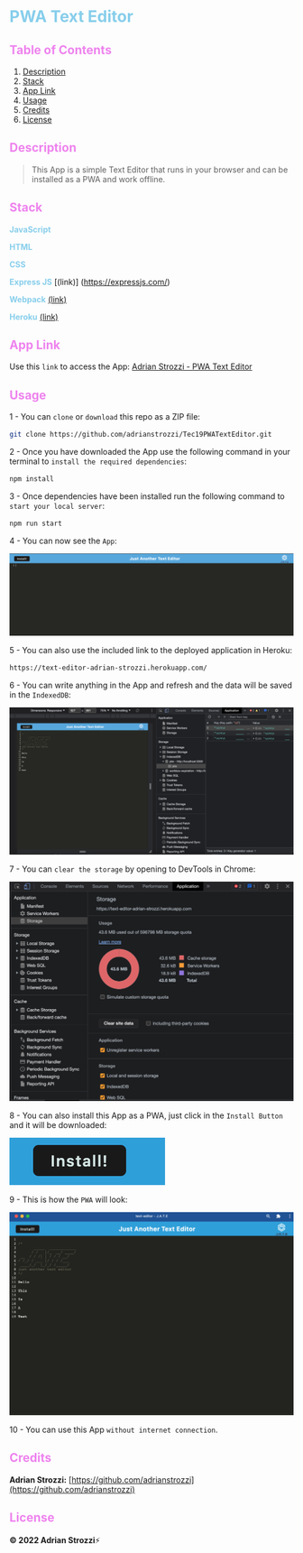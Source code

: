 # <span style="color:skyblue">**PWA Text Editor**</span>

## <span style="color:violet">Table of Contents</span>

1. [Description](#Description)
2. [Stack](#Stack)
3. [App Link](#App-Link)
4. [Usage](#Usage)
5. [Credits](#Credits)
6. [License](#License)

## <span style="color:violet">Description</span>

> This App is a simple Text Editor that runs in your browser and can be installed as a PWA and work offline.

## <span style="color:violet">Stack</span>

<span style="color:skyblue">**JavaScript**</span>

<span style="color:skyblue">**HTML**</span>

<span style="color:skyblue">**CSS**</span>

<span style="color:skyblue">**Express JS**</span> [(link)] (https://expressjs.com/)

<span style="color:skyblue">**Webpack**</span> [(link)](https://webpack.js.org/)

<span style="color:skyblue">**Heroku**</span> [(link)](https://www.heroku.com)

## <span style="color:violet">App Link</span>

Use this `link` to access the App: [Adrian Strozzi - PWA Text Editor](https://text-editor-adrian-strozzi.herokuapp.com/)

## <span style="color:violet">Usage</span>

1 - You can `clone` or `download` this repo as a ZIP file:

```sh
git clone https://github.com/adrianstrozzi/Tec19PWATextEditor.git
```

2 - Once you have downloaded the App use the following command in your terminal to `install the required dependencies`:

```sh
npm install
```

3 - Once dependencies have been installed run the following command to `start your local server`:

```sh
npm run start
```

4 - You can now see the `App`:

![mainpage](./readme-images/app.png)

5 - You can also use the included link to the deployed application in Heroku:

```sh
https://text-editor-adrian-strozzi.herokuapp.com/
```

6 - You can write anything in the App and refresh and the data will be saved in the `IndexedDB`:

![mainpage](./readme-images/indexeddb.png)

7 - You can `clear the storage` by opening to DevTools in Chrome:

![mainpage](./readme-images/clearstorage.png)

8 - You can also install this App as a PWA, just click in the `Install Button` and it will be downloaded:

![mainpage](./readme-images/install.png)

9 - This is how the `PWA` will look:

![mainpage](./readme-images/pwa.png)

10 - You can use this App `without internet connection`.

## <span style="color:violet">Credits</span>

**Adrian Strozzi:** [https://github.com/adrianstrozzi](https://github.com/adrianstrozzi)

## <span style="color:violet">License</span>

**© 2022 Adrian Strozzi**:zap:
